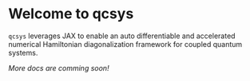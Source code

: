 # Welcome to qcsys

`qcsys` leverages JAX to enable an auto differentiable and accelerated numerical Hamiltonian diagonalization framework for coupled quantum systems.


*More docs are comming soon!*